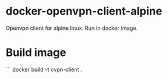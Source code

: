 # docker-openvpn-client-alpine

Openvpn client for alpine linux. Run in docker image.


# Build image

´´´
docker build -t ovpn-client .

